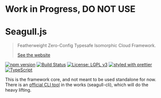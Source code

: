 # Work in Progress, DO NOT USE

# Seagull.js

> Featherweight Zero-Config Typesafe Isomorphic Cloud Framework.
>
> [See the website](https://seagull-js.github.io/seagull/)

[![npm version](https://badge.fury.io/js/%40seagull%2Fcore.svg)](https://badge.fury.io/js/%40seagull%2Fcore)
[![Build Status](https://travis-ci.org/seagull-js/seagull.svg?branch=master)](https://travis-ci.org/seagull-js/seagull)
[![License: LGPL v3](https://img.shields.io/badge/License-LGPL%20v3-blue.svg)](http://www.gnu.org/licenses/lgpl-3.0)
[![styled with prettier](https://img.shields.io/badge/styled_with-prettier-ff69b4.svg)](https://github.com/prettier/prettier)
[![TypeScript](https://badges.frapsoft.com/typescript/code/typescript.svg?v=101)](https://github.com/ellerbrock/typescript-badges/)

This is the framework core, and not meant to be used standalone for now. There
is an [official CLI tool](https://github.com/seagull-js/seagull-cli) in the
works (seagull-cli), which will do the heavy lifting.
